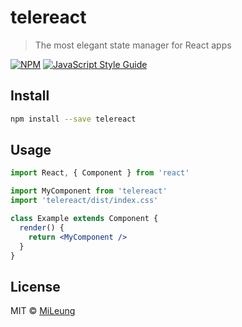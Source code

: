 # telereact

> The most elegant state manager for React apps

[![NPM](https://img.shields.io/npm/v/telereact.svg)](https://www.npmjs.com/package/telereact) [![JavaScript Style Guide](https://img.shields.io/badge/code_style-standard-brightgreen.svg)](https://standardjs.com)

## Install

```bash
npm install --save telereact
```

## Usage

```jsx
import React, { Component } from 'react'

import MyComponent from 'telereact'
import 'telereact/dist/index.css'

class Example extends Component {
  render() {
    return <MyComponent />
  }
}
```

## License

MIT © [MiLeung](https://github.com/MiLeung)
